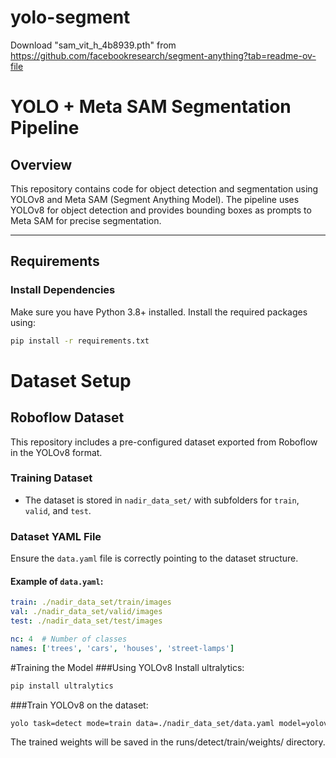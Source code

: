 # yolo-segment

Download "sam_vit_h_4b8939.pth" from https://github.com/facebookresearch/segment-anything?tab=readme-ov-file


# YOLO + Meta SAM Segmentation Pipeline

## Overview
This repository contains code for object detection and segmentation using YOLOv8 and Meta SAM (Segment Anything Model). The pipeline uses YOLOv8 for object detection and provides bounding boxes as prompts to Meta SAM for precise segmentation.

---

## Requirements

### Install Dependencies
Make sure you have Python 3.8+ installed. Install the required packages using:
```bash
pip install -r requirements.txt
```

# Dataset Setup

## Roboflow Dataset
This repository includes a pre-configured dataset exported from Roboflow in the YOLOv8 format.

### Training Dataset
- The dataset is stored in `nadir_data_set/` with subfolders for `train`, `valid`, and `test`.

### Dataset YAML File
Ensure the `data.yaml` file is correctly pointing to the dataset structure.

#### Example of `data.yaml`:
```yaml
train: ./nadir_data_set/train/images
val: ./nadir_data_set/valid/images
test: ./nadir_data_set/test/images

nc: 4  # Number of classes
names: ['trees', 'cars', 'houses', 'street-lamps']
```

#Training the Model
###Using YOLOv8
Install ultralytics:
```bash
pip install ultralytics
```

###Train YOLOv8 on the dataset:
```bash
yolo task=detect mode=train data=./nadir_data_set/data.yaml model=yolov8n.pt epochs=50 imgsz=640
```
The trained weights will be saved in the runs/detect/train/weights/ directory.
